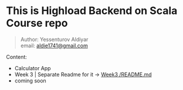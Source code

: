 # This is Highload Backend on Scala Course repo
>Author: Yessenturov Aldiyar<br>
>email: aldie1741@gmail.com

Content:

  - Calculator App 
  - Week 3 | Separate Readme for it -> [Week3 /README.md][Week3]
  - coming soon
 

 [Week3]: <https://github.com/ExaltedA/Scala_Backend/tree/master/Week3/README.md>
